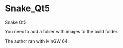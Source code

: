 # Snake_Qt5
Snake Qt5

You need to add a folder with images to the build folder.

The author ran with MinGW 64.
